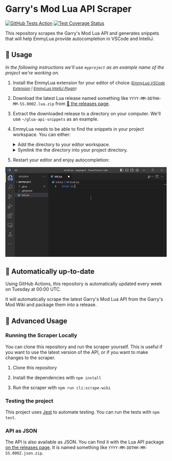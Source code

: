 # Garry's Mod Lua API Scraper 

[![GitHub Tests Action](https://github.com/luttje/glua-api-snippets/actions/workflows/tests.yml/badge.svg)](https://github.com/luttje/glua-api-snippets/actions/workflows/tests.yml)
[![Test Coverage Status](https://coveralls.io/repos/github/luttje/glua-api-snippets/badge.svg?branch=main)](https://coveralls.io/github/luttje/glua-api-snippets?branch=main)

This repository scrapes the Garry's Mod Lua API and generates snippets that will help EmmyLua provide autocompletion in VSCode and IntelliJ.

## 🔨 Usage

*In the following instructions we'll use `myproject` as an example name of the project we're working on.*

1. Install the EmmyLua extension for your editor of choice <small>*([EmmyLua VSCode Extension](https://marketplace.visualstudio.com/items?itemName=tangzx.emmylua) | [EmmyLua IntelliJ Plugin](https://plugins.jetbrains.com/plugin/9768-emmylua))*</small>

2. Download the latest Lua release named something like `YYYY-MM-DDTHH-MM-SS.000Z.lua.zip` from [🔗 the releases page](https://github.com/luttje/glua-api-snippets/releases).

3. Extract the downloaded release to a directory on your computer. We'll use `~/glua-api-snippets` as an example.

4. EmmyLua needs to be able to find the snippets in your project workspace. You can either:

    <details>
      <summary>Add the directory to your editor workspace.</summary>
      
      #### In VSCode
      Open the `myproject` project and add the directory to the workspace by clicking the `+` button in the bottom left corner of the editor.
      [*Learn more*](https://code.visualstudio.com/docs/editor/workspaces)
      
      #### In IntelliJ
      [*Learn more*](https://www.jetbrains.com/help/idea/add-items-to-project.html#import-items)
    </details>

    <details>
      <summary>Symlink the the directory into your project directory.</summary> 
      
      In these example we'll link the directory into the `myproject` project as `.glua`, but you can use any name you want.
      
      > **Note**
      > You should include `.glua` in your project `.gitignore` file. > That way you don't commit the API files to your project > version-control.

      #### On Windows
      `mklink /d "C:\Program Files (x86)\Steam\steamapps\common\GarrysMod\garrysmod\lua\myproject\.glua" "C:\Users\YOUR_USERNAME\glua-api-snippets"`

      #### On Linux
      `ln -s ~/glua-api-snippets ~/.steam/steam/SteamApps/common/GarrysMod/garrysmod/lua/myproject/.glua`

      #### On macOS
      `ln -s ~/glua-api-snippets ~/Library/Application\ Support/Steam/steamapps/common/GarrysMod/garrysmod/lua/myproject/.glua`

5. Restart your editor and enjoy autocompletion:

<div align="center">

  ![VSCode showing autocomplete options from the GLua API while typing code with EmmyLua](docs/demo-autocompletion.gif)

</div>

## 📅 **Automatically up-to-date**
Using GitHub Actions, this repository is automatically updated every week on Tuesday at 00:00 UTC.

It will automatically scrape the latest Garry's Mod Lua API from the Garry's Mod Wiki and package them into a release.

## 🤖 Advanced Usage

### Running the Scraper Locally

You can clone this repository and run the scraper yourself. This is useful if you want to use the latest version of the API, or if you want to make changes to the scraper.

1. Clone this repository

2. Install the dependencies with `npm install`

3. Run the scraper with `npm run cli:scrape-wiki`

### Testing the project

This project uses [Jest](https://jestjs.io/) to automate testing. You can run the tests with `npm test`.

### API as JSON

The API is also available as JSON. You can find it with the Lua API package [on the releases page](https://github.com/luttje/glua-api-snippets/releases). It is named something like `YYYY-MM-DDTHH-MM-SS.000Z.json.zip`.